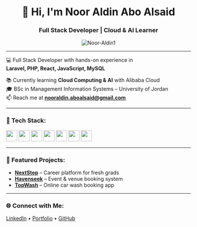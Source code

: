<h1 align="center">👋 Hi, I'm Noor Aldin Abo Alsaid</h1>
<h3 align="center">Full Stack Developer | Cloud & AI Learner</h3>

<p align="center">
  <img src="https://komarev.com/ghpvc/?username=Noor-Aldin1&label=Profile%20views&color=0e75b6&style=flat" alt="Noor-Aldin1" />
</p>

---

💻 Full Stack Developer with hands-on experience in  
**Laravel, PHP, React, JavaScript, MySQL**

📚 Currently learning **Cloud Computing & AI** with Alibaba Cloud  
🎓 BSc in Management Information Systems – University of Jordan  
📫 Reach me at **nooraldin.aboalsaid@gmail.com**

---

### 🔧 Tech Stack:
<p>
  <img src="https://cdn.jsdelivr.net/gh/devicons/devicon/icons/php/php-original.svg" width="30"/>
  <img src="https://cdn.jsdelivr.net/gh/devicons/devicon/icons/laravel/laravel-plain.svg" width="30"/>
  <img src="https://cdn.jsdelivr.net/gh/devicons/devicon/icons/react/react-original.svg" width="30"/>
  <img src="https://cdn.jsdelivr.net/gh/devicons/devicon/icons/javascript/javascript-original.svg" width="30"/>
  <img src="https://cdn.jsdelivr.net/gh/devicons/devicon/icons/mysql/mysql-original.svg" width="30"/>
  <img src="https://cdn.jsdelivr.net/gh/devicons/devicon/icons/html5/html5-original.svg" width="30"/>
  <img src="https://cdn.jsdelivr.net/gh/devicons/devicon/icons/css3/css3-original.svg" width="30"/>
</p>

---

### 📌 Featured Projects:
- **[NextStep](https://github.com/Noor-Aldin1/NextStep)** – Career platform for fresh grads  
- **[Havenseek](https://github.com/Noor-Aldin1/Havenseek)** – Event & venue booking system  
- **[TopWash](https://github.com/Noor-Aldin1/TopWash)** – Online car wash booking app

---

### 🌐 Connect with Me:
[LinkedIn](https://www.linkedin.com/in/noor-aldin-abo-alsaid-253387293/) • [Portfolio](https://noor-aldin1.github.io/MyCollection/) • [GitHub](https://github.com/Noor-Aldin1)
